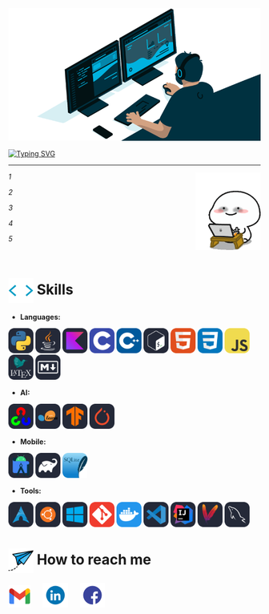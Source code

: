 ![MasterHead](images/Banner-crop.gif)

[![Typing SVG](https://readme-typing-svg.herokuapp.com?font=Fira+Code&weight=600&size=25&pause=1000&color=3DF75A&width=435&lines=Hi%2C+welcome+to+my+GitHub+%F0%9F%91%8B)](https://git.io/typing-svg)

---------------------

<img align="right" alt="TypingGif" src="images/Typing.gif" width="130" />
<p><em>
1

2

3

4

5

</em></p>


<br>

# <img src="images/Skill.gif" alt="Skill" width="50" height="50" style="vertical-align: middle;" > Skills



- **Languages:**

<img src="images/Python-Dark.svg" alt="Python" width="50" height="50">
<img src="images/Java-Dark.svg" alt="Java" width="50" height="50">
<img src="images/Kotlin-Dark.svg" alt="Kotlin" width="50" height="50">
<img src="images/C.svg" alt="C" width="50" height="50">
<img src="images/CPP.svg" alt="C++" width="50" height="50">
<img src="images/Bash-Dark.svg" alt="Bash" width="50" height="50">
<img src="images/HTML.svg" alt="HTML" width="50" height="50">
<img src="images/CSS.svg" alt="CSS" width="50" height="50">
<img src="images/JavaScript.svg" alt="JavaScript" width="50" height="50">
<img src="images/LaTeX-Dark.svg" alt="Latex" width="50" height="50">
<img src="images/Markdown-Dark.svg" alt="MarkDown" width="50" height="50">



- **AI:**

<img src="images/OpenCV-Dark.svg" alt="Open-CV" width="50" height="50">
<img src="images/ScikitLearn-Dark.svg" alt="Scikit-learn" width="50" height="50">
<img src="images/TensorFlow-Dark.svg" alt="Tensorflow" width="50" height="50">
<img src="images/PyTorch-Dark.svg" alt="PyTouch" width="50" height="50">



- **Mobile:**

<img src="images/AndroidStudio-Dark.svg" alt="Android Studio" width="50" height="50">
<img src="images/Gradle-Dark.svg" alt="Gradle" width="50" height="50">
<img src="images/SQLite.svg" alt="SQLite" width="50" height="50">


- **Tools:**

<img src="images/Arch-Dark.svg" alt="Arch" width="50" height="50">
<img src="images/Ubuntu-Dark.svg" alt="Ubuntu" width="50" height="50">
<img src="images/Windows-Dark.svg" alt="Windows" width="50" height="50">
<img src="images/Git.svg" alt="Git" width="50" height="50">
<img src="images/Docker.svg" alt="Docker" width="50" height="50">
<img src="images/VSCode-Dark.svg" alt="VSCode" width="50" height="50">
<img src="images/Idea-Dark.svg" alt="Idea" width="50" height="50">
<img src="images/Maven-Dark.svg" alt="Maven" width="50" height="50">
<img src="images/MySQL-Dark.svg" alt="MySQL" width="50" height="50">


<br>

# <img src="images/paper-plane.png" alt="ReachMe" width="50" height="50" style="vertical-align: middle;" >  How to reach me

<a href="mailto:chutrunganh04@gmail.com" style="display: inline-block; margin-right: 20px;">
  <img height="45" align="left" alt="Gmail" src="images/gmail.png" />
</a>
<a href="https://www.linkedin.com/in/chu-trung-anh" style="display: inline-block; margin-right: 20px;">
  <img height="50" align="left" alt="LinkedIn" src="images/LinkedIn.gif" />
</a>
<a href="https://www.facebook.com/profile.php?id=100045548761533" style="display: inline-block; margin-right: 20px;">
  <img height="50" align="left" alt="Facebook" src="images/Facebook.gif" />
</a>



